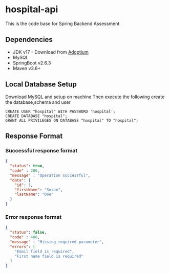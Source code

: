 # hospital-api
This is the code base for Spring Backend Assessment


## Dependencies
- JDK v17 - Download from [Adoptium](https://adoptium.net/?variant=openjdk17&jvmVariant=hotspot)
- MySQL
- SpringBoot v2.6.3
- Maven v3.6+

## Local Database Setup
Download MySQL and setup on machine
Then execute the following create the database,schema and user

```MySQL
CREATE USER "hospital" WITH PASSWORD 'hospital';
CREATE DATABASE "hospital";
GRANT ALL PRIVILEGES ON DATABASE "hospital" TO "hospital";
```

## Response Format

### Successful response format
```json
{
  "status": true,
  "code" : 200,
  "message" : "Operation successful",
  "data": {
    "id": 1,
    "firstName": "Susan",
    "lastName": "Doe"
  }
}
```

### Error response format
```json
{
  "status": false,
  "code" : 400,
  "message" : "Missing required parameter",
  "errors": [
    "Email field is required",
    "First name field is required"
  ]
}
```